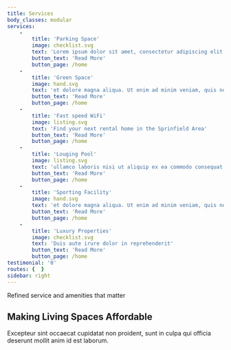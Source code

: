 ```yaml
---
title: Services
body_classes: modular
services:
    -
        title: 'Parking Space'
        image: checklist.svg
        text: 'Lorem ipsum dolor sit amet, consectetur adipiscing elit'
        button_text: 'Read More'
        button_page: /home
    -
        title: 'Green Space'
        image: hand.svg
        text: 'et dolore magna aliqua. Ut enim ad minim veniam, quis nostrud exercitation'
        button_text: 'Read More'
        button_page: /home
    -
        title: 'Fast speed WiFi'
        image: listing.svg
        text: 'Find your next rental home in the Sprinfield Area'
        button_text: 'Read More'
        button_page: /home
    -
        title: 'Louging Pool'
        image: listing.svg
        text: 'ullamco laboris nisi ut aliquip ex ea commodo consequat.'
        button_text: 'Read More'
        button_page: /home
    -
        title: 'Sporting Facility'
        image: hand.svg
        text: 'et dolore magna aliqua. Ut enim ad minim veniam, quis nostrud exercitation'
        button_text: 'Read More'
        button_page: /home
    -
        title: 'Luxury Properties'
        image: checklist.svg
        text: 'Duis aute irure dolor in reprehenderit'
        button_text: 'Read More'
        button_page: /home
testimonial: '0'
routes: {  }
sidebar: right
---
```


<span class="pseudo--dash d-inline-block mx-auto items-center text-green-800"> Refined service and amenities  that matter </span>
## Making Living Spaces Affordable
Excepteur sint occaecat cupidatat non proident, sunt in culpa qui officia deserunt mollit anim id est laborum.